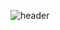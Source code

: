![header](https://capsule-render.vercel.app/api?type=wave&color=auto&height=300&section=header&text=BLOG%20render&fontSize=90)
